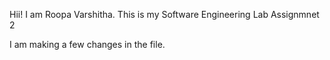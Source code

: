 Hii!
I am Roopa Varshitha. This is my Software Engineering Lab Assignmnet 2

I am making a few changes in the file.

